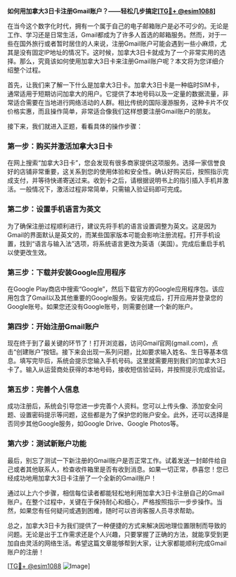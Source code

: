 **如何用加拿大3日卡注册Gmail账户？——轻松几步搞定[[TG💪+ @esim1088](https://t.me/s/esim1088)]**

在当今这个数字化时代，拥有一个属于自己的电子邮箱账户是必不可少的。无论是工作、学习还是日常生活，Gmail都成为了许多人首选的邮箱服务。然而，对于一些在国外旅行或者暂时居住的人来说，注册Gmail账户可能会遇到一些小麻烦，尤其是没有固定IP地址的情况下。这时候，加拿大3日卡就成为了一个非常实用的选择。那么，究竟该如何使用加拿大3日卡来注册Gmail账户呢？本文将为您详细介绍整个过程。

首先，让我们来了解一下什么是加拿大3日卡。加拿大3日卡是一种临时SIM卡，通常适用于短期访问加拿大的用户。它提供了本地号码以及一定量的数据流量，非常适合需要在当地进行网络活动的人群。相比传统的国际漫游服务，这种卡片不仅价格实惠，而且操作简单，非常适合像我们这样想要注册Gmail账户的朋友。

接下来，我们就进入正题，看看具体的操作步骤：

### 第一步：购买并激活加拿大3日卡

在网上搜索“加拿大3日卡”，您会发现有很多商家提供这项服务。选择一家信誉良好的店铺非常重要，这关系到您的使用体验和安全性。确认好购买后，按照指示完成支付，并等待快递寄送过来。收到卡之后，请根据说明书上的指引插入手机并激活。一般情况下，激活过程非常简单，只需输入验证码即可完成。

### 第二步：设置手机语言为英文

为了确保注册过程顺利进行，建议先将手机的语言设置调整为英文。这是因为Gmail的界面默认是英文的，而某些国家版本可能会影响注册流程。打开手机设置，找到“语言与输入法”选项，将系统语言更改为英语（美国）。完成后重启手机以使更改生效。

### 第三步：下载并安装Google应用程序

在Google Play商店中搜索“Google”，然后下载官方的Google应用程序包。该应用包含了Gmail以及其他重要的Google服务。安装完成后，打开应用并登录您的Google账号。如果您还没有Google账号，则需要创建一个新的账户。

### 第四步：开始注册Gmail账户

现在终于到了最关键的环节了！打开浏览器，访问Gmail官网(gmail.com)，点击“创建账户”按钮。接下来会出现一系列问题，比如要求输入姓名、生日等基本信息。填写完毕后，系统会提示您输入手机号码。这里就需要用到我们的加拿大3日卡了。输入从运营商处获得的本地号码，接收短信验证码，并按照提示完成验证。

### 第五步：完善个人信息

成功注册后，系统会引导您进一步完善个人资料。您可以上传头像、添加安全问题、设置密码提示等问题，这些都是为了保护您的账户安全。此外，还可以选择是否同步其他Google服务，如Google Drive、Google Photos等。

### 第六步：测试新账户功能

最后，别忘了测试一下新注册的Gmail账户是否正常工作。试着发送一封邮件给自己或者其他联系人，检查收件箱里是否有收到消息。如果一切正常，恭喜您！您已经成功地用加拿大3日卡注册了一个全新的Gmail账户！

通过以上六个步骤，相信每位读者都能轻松地利用加拿大3日卡注册自己的Gmail账户。在整个过程中，关键在于保持耐心和细心，严格按照指示一步步操作。当然，如果您有任何疑问或遇到困难，随时可以咨询客服人员寻求帮助。

总之，加拿大3日卡为我们提供了一种便捷的方式来解决因地理位置限制而导致的问题。无论是出于工作需求还是个人兴趣，只要掌握了正确的方法，就能享受到更加自由灵活的网络生活。希望这篇文章能够帮到大家，让大家都能顺利完成Gmail账户的注册！

[[TG💪+ @esim1088](https://t.me/s/esim1088) ![Image](https://i.postimg.cc/4NQfJmqS/Snipaste-2025-05-13-00-14-12.png)]